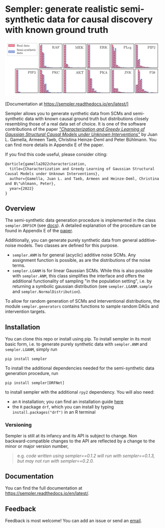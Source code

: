 # Sempler: generate realistic semi-synthetic data for causal discovery with known ground truth

![Real and semi-synthetic data produced from the Sachs dataset](./docs/marginals.png)

[Documentation at https://sempler.readthedocs.io/en/latest/]

Sempler allows you to generate synthetic data from SCMs and semi-synthetic data with known causal ground truth but distributions closely resembling those of a real data set of choice. It is one of the software contributions of the paper [*"Characterization and Greedy Learning of Gaussian Structural Causal Models under Unknown Interventions"*](https://arxiv.org/abs/2211.14897) by Juan L. Gamella, Armeen Taeb, Christina Heinze-Deml and Peter Bühlmann. You can find more details in Appendix E of the paper.

If you find this code useful, please consider citing:

```
@article{gamella2022characterization,
  title={Characterization and Greedy Learning of Gaussian Structural Causal Models under Unknown Interventions},
  author={Gamella, Juan L. and Taeb, Armeen and Heinze-Deml, Christina and B\"uhlmann, Peter},
  year={2022}
}
```

## Overview

The semi-synthetic data generation procedure is implemented in the class `sempler.DRFSCM` (see [docs](https://sempler.readthedocs.io/en/latest/.)). A detailed explanation of the procedure can be found in Appendix E of the [paper](https://arxiv.org/abs/2211.14897).

Additionally, you can generate purely synthetic data from general additive-noise models. Two classes are defined for this purpose.

- `sempler.ANM` is for general (acyclic) additive noise SCMs. Any assignment function is possible, as are the distributions of the noise terms.
- `sempler.LGANM` is for linear Gaussian SCMs. While this is also possible with `sempler.ANM`, this class simplifies the interface and offers the additional functionality of sampling "in the population setting", i.e. by returning a symbolic gaussian distribution (see `sempler.LGANM.sample` and `sempler.NormalDistribution`).

To allow for random generation of SCMs and interventional distributions, the module `sempler.generators` contains functions to sample random DAGs and intervention targets.

## Installation

You can clone this repo or install using pip. To install sempler in its most basic form, i.e. to generate purely synthetic data with `sempler.ANM` and `sempler.LGANM`, simply run
```
pip install sempler
```

To install the additional dependencies needed for the semi-synthetic data generation procedure, run

```
pip install sempler[DRFNet]
```

to install sempler with the additional `rpy2` dependency. You will also need:
- an `R` installation; you can find an installation guide [here](https://rstudio-education.github.io/hopr/starting.html)
- the `R` package `drf`, which you can install by typing `install.packages("drf")` in an R terminal


### Versioning

Sempler is still at its infancy and its API is subject to change. Non backward-compatible changes to the API are reflected by a change to the minor or major version number,

> e.g. *code written using sempler==0.1.2 will run with sempler==0.1.3, but may not run with sempler==0.2.0.*

## Documentation

You can find the full documentation at https://sempler.readthedocs.io/en/latest/.
  
## Feedback

Feedback is most welcome! You can add an issue  or send an [email](mailto:juan.gamella@stat.math.ethz.ch>).
